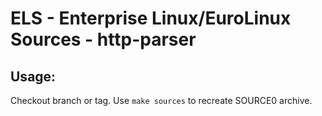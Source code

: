 # ELS - Enterprise Linux/EuroLinux Sources - http-parser
 
## Usage:
  Checkout branch or tag. Use `make sources` to recreate  SOURCE0 archive.
